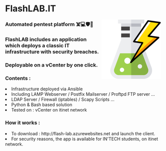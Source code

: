 # FlashLAB.IT

<img src="https://github.com/BinaryBenji/FlashLAB.IT/blob/master/azureweb/smallico.png" align="right"/>

<h3> Automated pentest platform ☠️💻🛡💉</h3>
<h3> FlashLAB includes an application which deploys a classic IT infrastructure with security breaches.</h3>
<h3> Deployable on a vCenter by one click. </h3>

<h3> Contents : </h3>
<li> Infrastructure deployed via Ansible</li>
<li> Including LAMP Webserver / Postfix Mailserver / Proftpd FTP server ... </li>
<li> LDAP Server / Firewall (iptables) / Scapy Scripts ... </li>
<li> Python & Bash based solution </li>
<li> Tested on : vCenter on itinet network </li>

<h3> How it works : </h3>
<li> To download :  http://flash-lab.azurewebsites.net and launch the client.</li>
<li> For security reasons, the app is available for IN'TECH students, on itinet network. </li>



